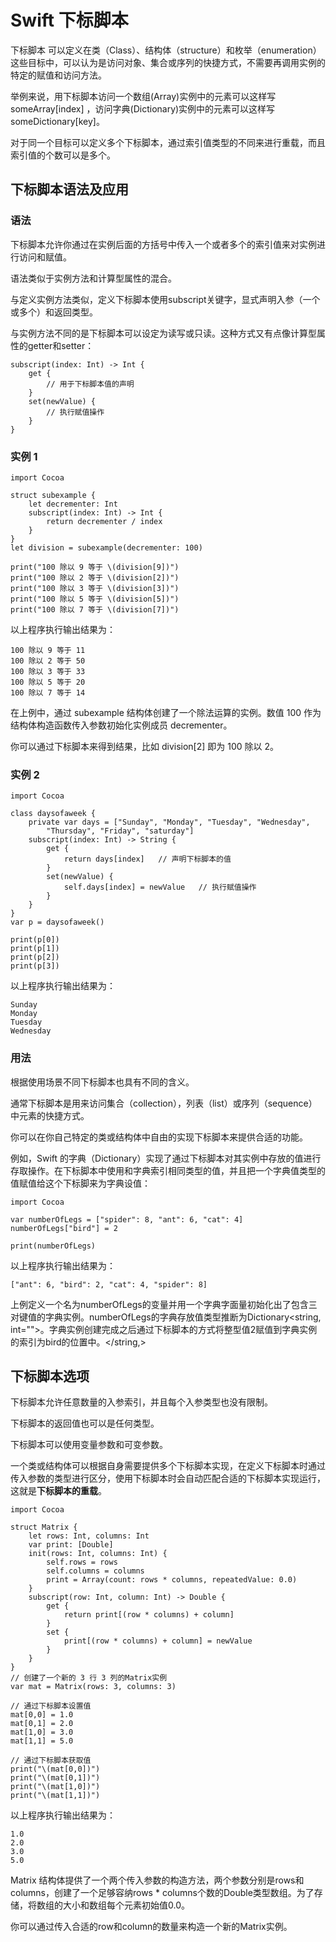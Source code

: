 # Swift 下标脚本

下标脚本 可以定义在类（Class）、结构体（structure）和枚举（enumeration）这些目标中，可以认为是访问对象、集合或序列的快捷方式，不需要再调用实例的特定的赋值和访问方法。

举例来说，用下标脚本访问一个数组(Array)实例中的元素可以这样写 someArray[index] ，访问字典(Dictionary)实例中的元素可以这样写 someDictionary[key]。

对于同一个目标可以定义多个下标脚本，通过索引值类型的不同来进行重载，而且索引值的个数可以是多个。

## 下标脚本语法及应用

### 语法

下标脚本允许你通过在实例后面的方括号中传入一个或者多个的索引值来对实例进行访问和赋值。

语法类似于实例方法和计算型属性的混合。

与定义实例方法类似，定义下标脚本使用subscript关键字，显式声明入参（一个或多个）和返回类型。

与实例方法不同的是下标脚本可以设定为读写或只读。这种方式又有点像计算型属性的getter和setter：

```
subscript(index: Int) -> Int {
    get {
        // 用于下标脚本值的声明
    }
    set(newValue) {
        // 执行赋值操作
    }
}

```

### 实例 1

```
import Cocoa

struct subexample {
    let decrementer: Int
    subscript(index: Int) -> Int {
        return decrementer / index
    }
}
let division = subexample(decrementer: 100)

print("100 除以 9 等于 \(division[9])")
print("100 除以 2 等于 \(division[2])")
print("100 除以 3 等于 \(division[3])")
print("100 除以 5 等于 \(division[5])")
print("100 除以 7 等于 \(division[7])")

```

以上程序执行输出结果为：

```
100 除以 9 等于 11
100 除以 2 等于 50
100 除以 3 等于 33
100 除以 5 等于 20
100 除以 7 等于 14

```

在上例中，通过 subexample 结构体创建了一个除法运算的实例。数值 100 作为结构体构造函数传入参数初始化实例成员 decrementer。

你可以通过下标脚本来得到结果，比如 division[2] 即为 100 除以 2。

### 实例 2

```
import Cocoa

class daysofaweek {
    private var days = ["Sunday", "Monday", "Tuesday", "Wednesday",
        "Thursday", "Friday", "saturday"]
    subscript(index: Int) -> String {
        get {
            return days[index]   // 声明下标脚本的值
        }
        set(newValue) {
            self.days[index] = newValue   // 执行赋值操作
        }
    }
}
var p = daysofaweek()

print(p[0])
print(p[1])
print(p[2])
print(p[3])

```

以上程序执行输出结果为：

```
Sunday
Monday
Tuesday
Wednesday

```

### 用法

根据使用场景不同下标脚本也具有不同的含义。

通常下标脚本是用来访问集合（collection），列表（list）或序列（sequence）中元素的快捷方式。

你可以在你自己特定的类或结构体中自由的实现下标脚本来提供合适的功能。

例如，Swift 的字典（Dictionary）实现了通过下标脚本对其实例中存放的值进行存取操作。在下标脚本中使用和字典索引相同类型的值，并且把一个字典值类型的值赋值给这个下标脚来为字典设值：

```
import Cocoa

var numberOfLegs = ["spider": 8, "ant": 6, "cat": 4]
numberOfLegs["bird"] = 2

print(numberOfLegs)

```

以上程序执行输出结果为：

```
["ant": 6, "bird": 2, "cat": 4, "spider": 8]

```

上例定义一个名为numberOfLegs的变量并用一个字典字面量初始化出了包含三对键值的字典实例。numberOfLegs的字典存放值类型推断为Dictionary&lt;string, int=""&gt;。字典实例创建完成之后通过下标脚本的方式将整型值2赋值到字典实例的索引为bird的位置中。&lt;/string,&gt;

## 下标脚本选项

下标脚本允许任意数量的入参索引，并且每个入参类型也没有限制。

下标脚本的返回值也可以是任何类型。

下标脚本可以使用变量参数和可变参数。

一个类或结构体可以根据自身需要提供多个下标脚本实现，在定义下标脚本时通过传入参数的类型进行区分，使用下标脚本时会自动匹配合适的下标脚本实现运行，这就是**下标脚本的重载**。

```
import Cocoa

struct Matrix {
    let rows: Int, columns: Int
    var print: [Double]
    init(rows: Int, columns: Int) {
        self.rows = rows
        self.columns = columns
        print = Array(count: rows * columns, repeatedValue: 0.0)
    }
    subscript(row: Int, column: Int) -> Double {
        get {
            return print[(row * columns) + column]
        }
        set {
            print[(row * columns) + column] = newValue
        }
    }
}
// 创建了一个新的 3 行 3 列的Matrix实例
var mat = Matrix(rows: 3, columns: 3)

// 通过下标脚本设置值
mat[0,0] = 1.0
mat[0,1] = 2.0
mat[1,0] = 3.0
mat[1,1] = 5.0

// 通过下标脚本获取值
print("\(mat[0,0])")
print("\(mat[0,1])")
print("\(mat[1,0])")
print("\(mat[1,1])")

```

以上程序执行输出结果为：

```
1.0
2.0
3.0
5.0

```

Matrix 结构体提供了一个两个传入参数的构造方法，两个参数分别是rows和columns，创建了一个足够容纳rows * columns个数的Double类型数组。为了存储，将数组的大小和数组每个元素初始值0.0。

你可以通过传入合适的row和column的数量来构造一个新的Matrix实例。


